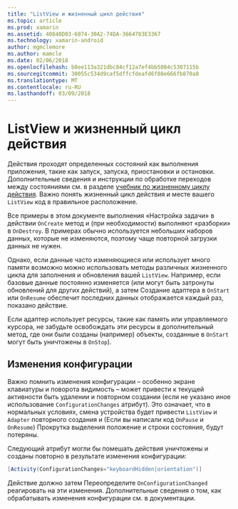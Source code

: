```yaml
---
title: "ListView и жизненный цикл действия"
ms.topic: article
ms.prod: xamarin
ms.assetid: 40840D03-6074-30A2-74DA-3664703E3367
ms.technology: xamarin-android
author: mgmclemore
ms.author: mamcle
ms.date: 02/06/2018
ms.openlocfilehash: b8ee113a321dbc84cf12a7ef4bb5084c5307115b
ms.sourcegitcommit: 30055c534d9caf5dffcfdeafd6f08e666fb870a8
ms.translationtype: MT
ms.contentlocale: ru-RU
ms.lasthandoff: 03/09/2018
---
```

# <a name="listview-and-the-activity-lifecycle"></a>ListView и жизненный цикл действия

Действия проходят определенных состояний как выполнения приложения, такие как запуск, запуска, приостановки и остановки. Дополнительные сведения и инструкции по обработке переходов между состояниями см. в разделе [учебник по жизненному циклу действия](~/android/app-fundamentals/activity-lifecycle/index.md).
Важно понять жизненный цикл действия и месте вашего `ListView` код в правильное расположение.

Все примеры в этом документе выполнения «Настройка задачи» в действии `OnCreate` метод и (при необходимости) выполняют «разборки» в `OnDestroy`. В примерах обычно используется небольших наборов данных, которые не изменяются, поэтому чаще повторной загрузки данных не нужен.

Однако, если данные часто изменяющиеся или использует много памяти возможно можно использовать методы различных жизненного цикла для заполнения и обновления вашей `ListView`. Например, если базовые данные постоянно изменяется (или могут быть затронуты обновлений для других действий), а затем Создание адаптера в `OnStart` или `OnResume` обеспечит последних данных отображается каждый раз, показано действие.

Если адаптер использует ресурсы, такие как память или управляемого курсора, не забудьте освобождать эти ресурсы в дополнительный метод, где они были созданы (например) объекты, созданные в `OnStart` могут быть уничтожены в `OnStop`).


## <a name="configuration-changes"></a>Изменения конфигурации

Важно помнить изменения конфигурации &ndash; особенно экране клавиатуры и поворота видимость &ndash; может привести к текущей активности быть удалении и повторном создании (если не указано иное использование `ConfigurationChanges` атрибут). Это означает, что в нормальных условиях, смена устройства будет привести `ListView` и `Adapter` повторного создания и (Если вы написали код `OnPause` и `OnResume`) Прокрутка выделения положение и строки состояния, будут потеряны.

Следующий атрибут могли бы помешать действия уничтожены и созданы повторно в результате изменения конфигурации:

```csharp
[Activity(ConfigurationChanges="keyboardHidden|orientation")]
```

Действие должно затем Переопределите `OnConfigurationChanged` реагировать на эти изменения. Дополнительные сведения о том, как обрабатывать изменения конфигурации см. в документации.


